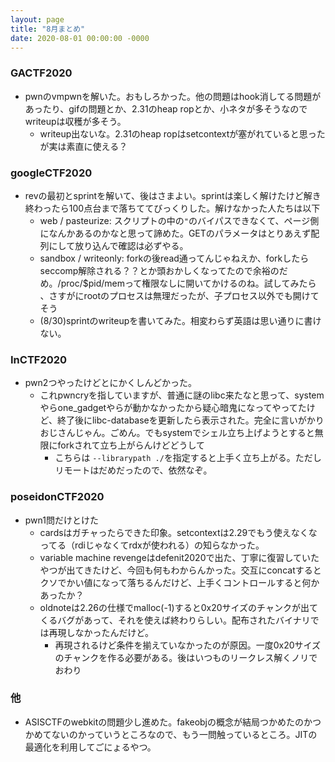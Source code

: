 ```yaml
---
layout: page
title: "8月まとめ"
date: 2020-08-01 00:00:00 -0000
---
```

### GACTF2020
- pwnのvmpwnを解いた。おもしろかった。他の問題はhook消してる問題があったり、gifの問題とか、2.31のheap ropとか、小ネタが多そうなのでwriteupは収穫が多そう。
    - writeup出ないな。2.31のheap ropはsetcontextが塞がれていると思ったが実は素直に使える？

### googleCTF2020
- revの最初とsprintを解いて、後はさまよい。sprintは楽しく解けたけど解き終わったら100点台まで落ちててびっくりした。解けなかった人たちは以下
    - web / pasteurize: スクリプトの中の`"`のバイパスできなくて、ページ側になんかあるのかなと思って諦めた。GETのパラメータはとりあえず配列にして放り込んで確認は必ずやる。
    - sandbox / writeonly: forkの後read通ってんじゃねえか、forkしたらseccomp解除される？？とか頭おかしくなってたので余裕のだめ。/proc/$pid/memって権限なしに開いてかけるのね。試してみたら
    、さすがにrootのプロセスは無理だったが、子プロセス以外でも開けてそう
    - (8/30)sprintのwriteupを書いてみた。相変わらず英語は思い通りに書けない。

### InCTF2020
- pwn2つやったけどとにかくしんどかった。
    - これpwncryを指していますが、普通に謎のlibc来たなと思って、systemやらone_gadgetやらが動かなかったから疑心暗鬼になってやってたけど、終了後にlibc-databaseを更新したら表示された。完全に言いがかりおじさんじゃん。ごめん。でもsystemでシェル立ち上げようとすると無限にforkされて立ち上がらんけどどうして
        - こちらは `--librarypath ./`を指定すると上手く立ち上がる。ただしリモートはだめだったので、依然なぞ。

### poseidonCTF2020
- pwn1問だけとけた
    - cardsはガチャったらできた印象。setcontextは2.29でもう使えなくなってる（rdiじゃなくてrdxが使われる）の知らなかった。
    - variable machine revengeはdefenit2020で出た、丁寧に復習していたやつが出てきたけど、今回も何もわからんかった。交互にconcatするとクソでかい値になって落ちるんだけど、上手くコントロールすると何かあったか？
    - oldnoteは2.26の仕様でmalloc(-1)すると0x20サイズのチャンクが出てくるバグがあって、それを使えば終わりらしい。配布されたバイナリでは再現しなかったんだけど。
        - 再現されるけど条件を揃えていなかったのが原因。一度0x20サイズのチャンクを作る必要がある。後はいつものリークレス解くノリでおわり

### 他
- ASISCTFのwebkitの問題少し進めた。fakeobjの概念が結局つかめたのかつかめてないのかっていうところなので、もう一問触っているところ。JITの最適化を利用してごにょるやつ。